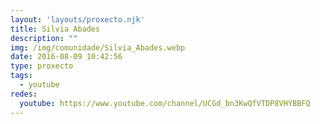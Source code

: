 ```yaml
---
layout: 'layouts/proxecto.njk'
title: Silvia Abades
description: ""
img: /img/comunidade/Silvia_Abades.webp
date: 2016-08-09 10:42:56
type: proxecto
tags:
  - youtube
redes:
  youtube: https://www.youtube.com/channel/UCGd_bn3KwQfVTDP8VHYBBFQ
---
```

